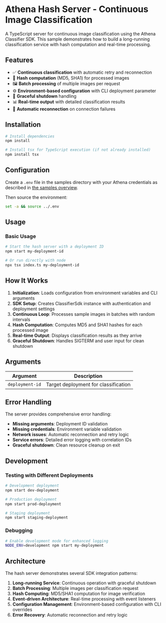 # Athena Hash Server - Continuous Image Classification

A TypeScript server for continuous image classification using the Athena Classifier SDK. This sample demonstrates how to build a long-running classification service with hash computation and real-time processing.

## Features

- ✅ **Continuous classification** with automatic retry and reconnection
- 🔗 **Hash computation** (MD5, SHA1) for processed images
- 🖼️ **Batch processing** of multiple images per request
- ⚙️ **Environment-based configuration** with CLI deployment parameter
- 🚨 **Graceful shutdown** handling
- 📊 **Real-time output** with detailed classification results
- 🔄 **Automatic reconnection** on connection failures

## Installation

```bash
# Install dependencies
npm install

# Install tsx for TypeScript execution (if not already installed)
npm install tsx
```

## Configuration

Create a `.env` file in the samples directory with your Athena credentials as described in [the samples overview](../README.md).

Then source the environment:
```bash
set -a && source ../.env
```

## Usage

### Basic Usage
```bash
# Start the hash server with a deployment ID
npm start my-deployment-id

# Or run directly with node
npx tsx index.ts my-deployment-id
```

## How It Works

1. **Initialization**: Loads configuration from environment variables and CLI arguments
2. **SDK Setup**: Creates ClassifierSdk instance with authentication and deployment settings
3. **Continuous Loop**: Processes sample images in batches with random intervals
4. **Hash Computation**: Computes MD5 and SHA1 hashes for each processed image
5. **Real-time Output**: Displays classification results as they arrive
6. **Graceful Shutdown**: Handles SIGTERM and user input for clean shutdown

## Arguments

| Argument |  Description |
|----------|--------------|
| `deployment-id` | Target deployment for classification |

## Error Handling

The server provides comprehensive error handling:

- **Missing arguments**: Deployment ID validation
- **Missing credentials**: Environment variable validation  
- **Network issues**: Automatic reconnection and retry logic
- **Service errors**: Detailed error logging with correlation IDs
- **Graceful shutdown**: Clean resource cleanup on exit

## Development

### Testing with Different Deployments
```bash
# Development deployment
npm start dev-deployment

# Production deployment  
npm start prod-deployment

# Staging deployment
npm start staging-deployment
```

### Debugging
```bash
# Enable development mode for enhanced logging
NODE_ENV=development npm start my-deployment
```

## Architecture

The hash server demonstrates several SDK integration patterns:

1. **Long-running Service**: Continuous operation with graceful shutdown
2. **Batch Processing**: Multiple images per classification request
3. **Hash Computing**: MD5/SHA1 computation for image verification
4. **Event-driven Architecture**: Real-time processing with event listeners
5. **Configuration Management**: Environment-based configuration with CLI overrides
6. **Error Recovery**: Automatic reconnection and retry logic
